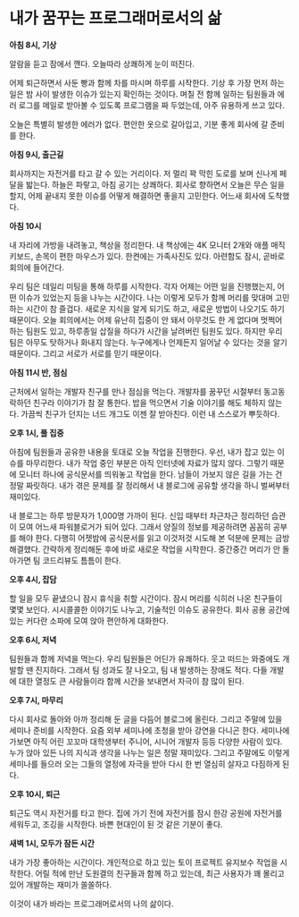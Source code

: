 # 내가 꿈꾸는 프로그래머로서의 삶

**아침 8시, 기상**

알람을 듣고 잠에서 깬다. 오늘따라 상쾌하게 눈이 떠진다.

어제 퇴근하면서 사둔 빵과 함께 차를 마시며 하루를 시작한다. 기상 후 가장 먼저 하는 일은 밤 사이 발생한 이슈가 있는지 확인하는 것이다. 며칠 전 함께 일하는 팀원들과 에러 로그를 메일로 받아볼 수 있도록 프로그램을 짜 두었는데, 아주 유용하게 쓰고 있다. 

오늘은 특별히 발생한 에러가 없다. 편안한 옷으로 갈아입고, 기분 좋게 회사에 갈 준비를 한다.



**아침 9시, 출근길**

회사까지는 자전거를 타고 갈 수 있는 거리이다. 저 멀리 꽉 막힌 도로를 보며 신나게 페달을 밟는다. 하늘은 파랗고, 아침 공기는 상쾌하다. 회사로 향하면서 오늘은 무슨 일을 할지, 어제 끝내지 못한 이슈를 어떻게 해결하면 좋을지 고민한다. 어느새 회사에 도착했다.



**아침 10시**

내 자리에 가방을 내려놓고, 책상을 정리한다. 내 책상에는 4K 모니터 2개와 애플 매직 키보드, 손목이 편한 마우스가 있다. 한켠에는 가족사진도 있다. 아련함도 잠시, 곧바로 회의에 들어간다.

우리 팀은 데일리 미팅을 통해 하루를 시작한다. 각자 어제는 어떤 일을 진행했는지, 어떤 이슈가 있었는지 등을 나누는 시간이다. 나는 이렇게 모두가 함께 머리를 맞대며 고민하는 시간이 참 즐겁다. 새로운 지식을 알게 되기도 하고, 새로운 방법이 나오기도 하기 때문이다. 오늘 회의에서는 어제 유난히 집중이 안 돼서 아무것도 한 게 없다며 멋쩍어 하는 팀원도 있고, 하루종일 삽질을 하다가 시간을 날려버린 팀원도 있다. 하지만 우리 팀은 아무도 탓하거나 화내지 않는다. 누구에게나 언제든지 일어날 수 있다는 것을 알기 때문이다. 그리고 서로가 서로를 믿기 때문이다.



**아침 11시 반, 점심**

근처에서 일하는 개발자 친구를 만나 점심을 먹는다. 개발자를 꿈꾸던 시절부터 동고동락하던 친구라 이야기가 참 잘 통한다. 밥을 먹으면서 기술 이야기를 해도 체하지 않는다. 가끔씩 친구가 던지는 너드 개그도 이젠 잘 받아친다. 이런 내 스스로가 뿌듯하다.



**오후 1시, 풀 집중**

아침에 팀원들과 공유한 내용을 토대로 오늘 작업을 진행한다. 우선, 내가 잡고 있는 이슈를 마무리한다. 내가 작업 중인 부분은 아직 인터넷에 자료가 많지 않다. 그렇기 때문에 모니터 하나에 공식문서를 띄워놓고 작업을 한다. 남들이 가보지 않은 길을 가는 건 정말 짜릿하다. 내가 겪은 문제를 잘 정리해서 내 블로그에 공유할 생각을 하니 벌써부터 재미있다.

내 블로그는 하루 방문자가 1,000명 가까이 된다. 신입 때부터 차근차근 정리하던 습관이 모여 어느새 파워블로거가 되어 있다. 그래서 양질의 정보를 제공하려면 꼼꼼히 공부를 해야 한다. 다행히 어젯밤에 공식문서를 읽고 이것저것 시도해 본 덕분에 문제는 금방 해결했다. 간략하게 정리해둔 후에 바로 새로운 작업을 시작한다. 중간중간 머리가 안 돌아가면 팀 코드리뷰도 틈틈이 한다. 



**오후 4시, 잡담**

할 일을 모두 끝냈으니 잠시 휴식을 취할 시간이다. 잠시 머리를 식히러 나온 친구들이 몇몇 보인다. 시시콜콜한 이야기도 나누고, 기술적인 이슈도 공유한다. 회사 공용 공간에 있는 커다란 소파에 모여 앉아 편안하게 대화한다. 



**오후 6시, 저녁**

팀원들과 함께 저녁을 먹는다. 우리 팀원들은 어딘가 유쾌하다. 웃고 떠드는 와중에도 개발할 땐 진지하다. 그래서 팀 성과도 잘 나오고, 팀 내 발생하는 장애도 적다. 다들 개발에 대한 열정도 큰 사람들이라 함께 시간을 보내면서 자극이 참 많이 된다.



**오후 7시, 마무리**

다시 회사로 돌아와 아까 정리해 둔 글을 다듬어 블로그에 올린다. 그리고 주말에 있을 세미나 준비를 시작한다. 요즘 외부 세미나에 초청을 받아 강연을 다니곤 한다. 세미나에 가보면 아직 어린 꼬꼬마 대학생부터 주니어, 시니어 개발자 등등 다양한 사람이 있다. 누가 앉아 있든 나의 지식과 생각을 나누는 일은 정말 재미있다. 그리고 주말에도 이렇게 세미나를 들으러 오는 그들의 열정에 자극을 받아 다시 한 번 열심히 살자고 다짐하게 된다.



**오후 10시, 퇴근**

퇴근도 역시 자전거를 타고 한다. 집에 가기 전에 자전거를 잠시 한강 공원에 자전거를 세워두고, 조깅을 시작한다. 바쁜 현대인이 된 것 같은 기분이 좋다.



**새벽 1시, 모두가 잠든 시간**

내가 가장 좋아하는 시간이다. 개인적으로 하고 있는 토이 프로젝트 유지보수 작업을 시작한다. 어릴 적에 만난 도원결의 친구들과 함께 하고 있는데, 최근 사용자가 꽤 몰리고 있어 개발하는 재미가 쏠쏠하다. 



이것이 내가 바라는 프로그래머로서의 나의 삶이다.